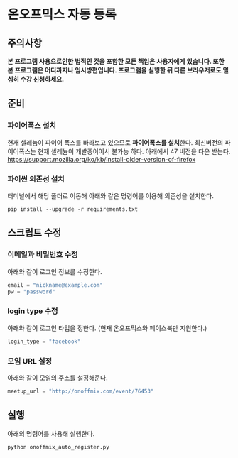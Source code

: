 # 온오프믹스 자동 등록

## 주의사항
**본 프로그램 사용으로인한 법적인 것을 포함한 모든 책임은 사용자에게 있습니다. 또한 본 프로그램은 어디까지나 임시방편입니다. 프로그램을 실행한 뒤 다른 브라우저로도 열심히 수강 신청하세요.**

## 준비

### 파이어폭스 설치
현재 셀레늄이 파이어 폭스를 바라보고 있으므로 **파이어폭스를 설치**한다. 최신버전의 파이어폭스는 현재 셀레늄이 개발중이어서 불가능 하다. 아래에서 47 버전을 다운 받는다.
https://support.mozilla.org/ko/kb/install-older-version-of-firefox

### 파이썬 의존성 설치
터미널에서 해당 폴더로 이동해 아래와 같은 명령어를 이용해 의존성을 설치한다.
```shell
pip install --upgrade -r requirements.txt
```

## 스크립트 수정

### 이메일과 비밀번호 수정
아래와 같이 로그인 정보를 수정한다.

```python
email = "nickname@example.com"
pw = "password"
```

### login type 수정
아래와 같이 로그인 타입을 정한다. (현재 온오프믹스와 페이스북만 지원한다.)
```python
login_type = "facebook"
```

### 모임 URL 설정
아래와 같이 모임의 주소를 설정해준다.
```python
meetup_url = "http://onoffmix.com/event/76453"
```

## 실행
아래의 명령어를 사용해 실행한다.
```shell
python onoffmix_auto_register.py
```



